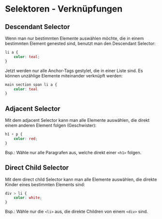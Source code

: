 # Selektoren - Verknüpfungen

<show-structure depth="2" />

## Descendant Selector

Wenn man nur bestimmten Elemente auswählen möchte, die in einem bestimmten Element genested sind, benutzt man den Descendant Selector:

```CSS
li a {
    color: teal;
}
```

Jetzt werden nur alle Anchor-Tags gestylet, die in einer Liste sind. Es können unzählige Elemente miteinander verknüpft werden:

```CSS
main section span li a {
	color: teal
}
```

## Adjacent Selector

Mit dem adjacent Selector kann man alle Elemente auswählen, die direkt einem anderen Element folgen (Geschwister):

```CSS
h1 + p {
    color: red;
}
```

Bsp.: Wähle nur alle Paragrafen aus, welche direkt einer `<h1>` folgen.

## Direct Child Selector

Mit dem direct child Selector kann man alle Elemente auswählen, die direkte Kinder eines bestimmten Elements sind:

```CSS
div > li {
    color: white;
}
```

Bsp.: Wähle nur die `<li>` aus, die direkte Children von einem `<div>` sind.